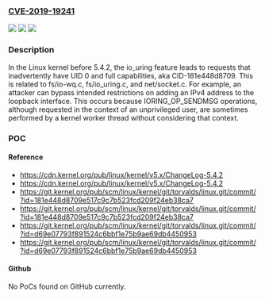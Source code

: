### [CVE-2019-19241](https://cve.mitre.org/cgi-bin/cvename.cgi?name=CVE-2019-19241)
![](https://img.shields.io/static/v1?label=Product&message=n%2Fa&color=blue)
![](https://img.shields.io/static/v1?label=Version&message=n%2Fa&color=blue)
![](https://img.shields.io/static/v1?label=Vulnerability&message=n%2Fa&color=brighgreen)

### Description

In the Linux kernel before 5.4.2, the io_uring feature leads to requests that inadvertently have UID 0 and full capabilities, aka CID-181e448d8709. This is related to fs/io-wq.c, fs/io_uring.c, and net/socket.c. For example, an attacker can bypass intended restrictions on adding an IPv4 address to the loopback interface. This occurs because IORING_OP_SENDMSG operations, although requested in the context of an unprivileged user, are sometimes performed by a kernel worker thread without considering that context.

### POC

#### Reference
- https://cdn.kernel.org/pub/linux/kernel/v5.x/ChangeLog-5.4.2
- https://cdn.kernel.org/pub/linux/kernel/v5.x/ChangeLog-5.4.2
- https://git.kernel.org/pub/scm/linux/kernel/git/torvalds/linux.git/commit/?id=181e448d8709e517c9c7b523fcd209f24eb38ca7
- https://git.kernel.org/pub/scm/linux/kernel/git/torvalds/linux.git/commit/?id=181e448d8709e517c9c7b523fcd209f24eb38ca7
- https://git.kernel.org/pub/scm/linux/kernel/git/torvalds/linux.git/commit/?id=d69e07793f891524c6bbf1e75b9ae69db4450953
- https://git.kernel.org/pub/scm/linux/kernel/git/torvalds/linux.git/commit/?id=d69e07793f891524c6bbf1e75b9ae69db4450953

#### Github
No PoCs found on GitHub currently.

